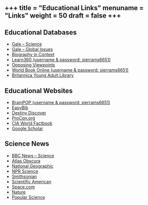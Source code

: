 +++
title = "Educational Links"
menuname = "Links"
weight = 50
draft = false
+++
---

## Educational Databases
  * [Gale – Science](http://ic.galegroup.com/ic/scic/?userGroupName=par43979)
  * [Gale – Global Issues](http://ic.galegroup.com.douglascountylibraries.idm.oclc.org/ic/gic/?p=GIC%3AOVIC&u=cast18629)
  * [Biography in Context](https://www.google.com/url?q=http%3A%2F%2Fezstats.dclibraries.org%2FIntercept%2FGetStats%3Fname%3Dbiography&sa=D&sntz=1&usg=AFQjCNEv_lZEpym6Tz2uxo8WIikmc90GSA)
  * [Learn360 (username & password: sierrams6651)](https://www.google.com/url?q=https%3A%2F%2Flearn360.infobase.com%2FPortalPlayLists.aspx%3Fwid%3D79434&sa=D&sntz=1&usg=AFQjCNHWviY171W5Ci2XEfcbuCFT-hDVvw)
  * [Opposing Viewpoints](https://www.google.com/url?q=http%3A%2F%2Fezstats.dclibraries.org%2FIntercept%2FGetStats%3Fname%3Dopposing-viewpoints&sa=D&sntz=1&usg=AFQjCNF8hd3vhlZjvhizTwM10wFaSW7p4g)
  * [World Book Online (username & password: sierrams6651)](https://www.google.com/url?q=http%3A%2F%2Fwww.worldbookonline.com%2F%3Fsubacct%3DB5432&sa=D&sntz=1&usg=AFQjCNF-qrjenMLPzTX5jICvtJ-ZQIK6xA)
  * [Britannica Young Adult Library](http://ezstats.dclibraries.org/Intercept/GetStats?name=britannica-youngadults)
  
## Educational Websites
  * [BrainPOP (username & password: sierrams6651)](https://www.google.com/url?q=https%3A%2F%2Fwww.brainpop.com%2F&sa=D&sntz=1&usg=AFQjCNHkQQtxxUi4gtSDoTrQU7VxH9MTAA)
  * [EasyBib](https://www.google.com/url?q=http%3A%2F%2Fwww.easybib.com%2F&sa=D&sntz=1&usg=AFQjCNHaYs9Gb03ADvOTsntldfD1cz-MZA)
  * [Destiny Discover](https://www.google.com/url?q=https%3A%2F%2Fsearch.follettsoftware.com%2Fmetasearch%2Fui%2F75338%2F&sa=D&sntz=1&usg=AFQjCNGSo8nL8YvvCdwkr11LF_onD4FBjA)
  * [ProCon.org](https://www.google.com/url?q=http%3A%2F%2FProCon.org&sa=D&sntz=1&usg=AFQjCNFB0HbUPnZZX6uTGwNPAr9s2R7S8Q)
  * [CIA World Factbook](https://www.google.com/url?q=https%3A%2F%2Fwww.cia.gov%2Flibrary%2Fpublications%2Fthe-world-factbook%2F&sa=D&sntz=1&usg=AFQjCNG1XTLvu6i3MVyJdY7PlGGBBr6Wpw)
  * [Google Scholar](https://scholar.google.com/)

## Science News  
  * [BBC News – Science](https://www.bbc.com/news/science_and_environment)
  * [Atlas Obscura](https://www.atlasobscura.com/)
  * [National Geographic](https://www.nationalgeographic.com/)
  * [NPR Science](https://www.npr.org/sections/science/)
  * [Smithsonian](https://www.smithsonianmag.com/)
  * [Scientific American](https://www.scientificamerican.com/)
  * [Space.com](https://www.space.com/)
  * [Nature](https://www.nature.com/news)
  * [Popular Science](https://www.popsci.com/)